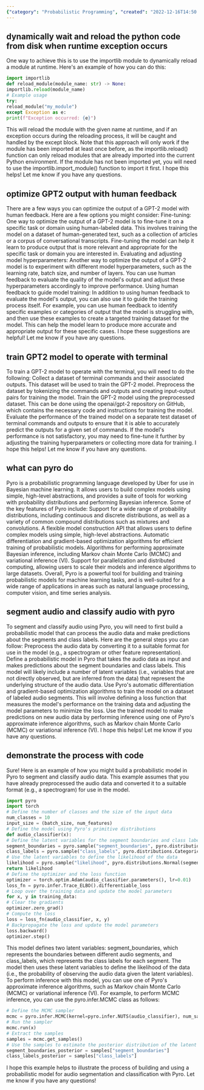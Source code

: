```yaml
---
{"category": "Probabilistic Programming", "created": "2022-12-16T14:50:48.942Z", "date": "2022-12-16 14:50:48", "description": "This article explores techniques for improving the performance of GPT-2, a popular language model. By incorporating human feedback and fine-tuning hyperparameters, the model's capabilities can be further enhanced. Additionally, the article delves into using Pyro, a probabilistic programming framework, to address tasks such as audio segmentation and classification through advanced algorithms like MCMC and variational inference.", "modified": "2022-12-18T21:25:00.194Z", "tags": ["GPT-2", "performance", "human feedback", "hyperparameter adjustments", "Pyro", "probabilistic programming", "audio segmentation", "classification", "MCMC", "variational inference"], "title": "pyro audio segmentation and classification"}
---
```

## dynamically wait and reload the python code from disk when runtime exception occurs
One way to achieve this is to use the importlib module to dynamically reload a module at runtime. Here's an example of how you can do this:
```python
import importlib
def reload_module(module_name: str) -> None:
importlib.reload(module_name)
# Example usage
try:
reload_module("my_module")
except Exception as e:
print(f"Exception occurred: {e}")
```
This will reload the module with the given name at runtime, and if an exception occurs during the reloading process, it will be caught and handled by the except block.
Note that this approach will only work if the module has been imported at least once before, as the importlib.reload() function can only reload modules that are already imported into the current Python environment. If the module has not been imported yet, you will need to use the importlib.import_module() function to import it first.
I hope this helps! Let me know if you have any questions.
## optimize GPT2 output with human feedback
There are a few ways you can optimize the output of a GPT-2 model with human feedback. Here are a few options you might consider:
Fine-tuning: One way to optimize the output of a GPT-2 model is to fine-tune it on a specific task or domain using human-labeled data. This involves training the model on a dataset of human-generated text, such as a collection of articles or a corpus of conversational transcripts. Fine-tuning the model can help it learn to produce output that is more relevant and appropriate for the specific task or domain you are interested in.
Evaluating and adjusting model hyperparameters: Another way to optimize the output of a GPT-2 model is to experiment with different model hyperparameters, such as the learning rate, batch size, and number of layers. You can use human feedback to evaluate the quality of the model's output and adjust these hyperparameters accordingly to improve performance.
Using human feedback to guide model training: In addition to using human feedback to evaluate the model's output, you can also use it to guide the training process itself. For example, you can use human feedback to identify specific examples or categories of output that the model is struggling with, and then use these examples to create a targeted training dataset for the model. This can help the model learn to produce more accurate and appropriate output for these specific cases.
I hope these suggestions are helpful! Let me know if you have any questions.
## train GPT2 model to operate with terminal
To train a GPT-2 model to operate with the terminal, you will need to do the following:
Collect a dataset of terminal commands and their associated outputs. This dataset will be used to train the GPT-2 model.
Preprocess the dataset by tokenizing the commands and outputs and creating input-output pairs for training the model.
Train the GPT-2 model using the preprocessed dataset. This can be done using the openai/gpt-2 repository on GitHub, which contains the necessary code and instructions for training the model.
Evaluate the performance of the trained model on a separate test dataset of terminal commands and outputs to ensure that it is able to accurately predict the outputs for a given set of commands.
If the model's performance is not satisfactory, you may need to fine-tune it further by adjusting the training hyperparameters or collecting more data for training.
I hope this helps! Let me know if you have any questions.
## what can pyro do
Pyro is a probabilistic programming language developed by Uber for use in Bayesian machine learning. It allows users to build complex models using simple, high-level abstractions, and provides a suite of tools for working with probability distributions and performing Bayesian inference.
Some of the key features of Pyro include:
Support for a wide range of probability distributions, including continuous and discrete distributions, as well as a variety of common compound distributions such as mixtures and convolutions.
A flexible model construction API that allows users to define complex models using simple, high-level abstractions.
Automatic differentiation and gradient-based optimization algorithms for efficient training of probabilistic models.
Algorithms for performing approximate Bayesian inference, including Markov chain Monte Carlo (MCMC) and variational inference (VI).
Support for parallelization and distributed computing, allowing users to scale their models and inference algorithms to large datasets.
Overall, Pyro is a powerful tool for building and training probabilistic models for machine learning tasks, and is well-suited for a wide range of applications in areas such as natural language processing, computer vision, and time series analysis.
## segment audio and classify audio with pyro
To segment and classify audio using Pyro, you will need to first build a probabilistic model that can process the audio data and make predictions about the segments and class labels. Here are the general steps you can follow:
Preprocess the audio data by converting it to a suitable format for use in the model (e.g., a spectrogram or other feature representation).
Define a probabilistic model in Pyro that takes the audio data as input and makes predictions about the segment boundaries and class labels. This model will likely include a number of latent variables (i.e., variables that are not directly observed, but are inferred from the data) that represent the underlying structure of the audio data.
Use Pyro's automatic differentiation and gradient-based optimization algorithms to train the model on a dataset of labeled audio segments. This will involve defining a loss function that measures the model's performance on the training data and adjusting the model parameters to minimize the loss.
Use the trained model to make predictions on new audio data by performing inference using one of Pyro's approximate inference algorithms, such as Markov chain Monte Carlo (MCMC) or variational inference (VI).
I hope this helps! Let me know if you have any questions.
## demonstrate the process with code
Sure! Here is an example of how you might build a probabilistic model in Pyro to segment and classify audio data. This example assumes that you have already preprocessed the audio data and converted it to a suitable format (e.g., a spectrogram) for use in the model.
```python
import pyro
import torch
# Define the number of classes and the size of the input data
num_classes = 10
input_size = (batch_size, num_features)
# Define the model using Pyro's primitive distributions
def audio_classifier(x):
# Define the latent variables for the segment boundaries and class labels
segment_boundaries = pyro.sample("segment_boundaries", pyro.distributions.Uniform(0, 1))
class_labels = pyro.sample("class_labels", pyro.distributions.Categorical(torch.ones(num_classes)/num_classes))
# Use the latent variables to define the likelihood of the data
likelihood = pyro.sample("likelihood", pyro.distributions.Normal(segment_boundaries, class_labels), obs=x)
return likelihood
# Define the optimizer and the loss function
optimizer = torch.optim.Adam(audio_classifier.parameters(), lr=0.01)
loss_fn = pyro.infer.Trace_ELBO().differentiable_loss
# Loop over the training data and update the model parameters
for x, y in training_data:
# Clear the gradients
optimizer.zero_grad()
# Compute the loss
loss = loss_fn(audio_classifier, x, y)
# Backpropagate the loss and update the model parameters
loss.backward()
optimizer.step()
```
This model defines two latent variables: segment_boundaries, which represents the boundaries between different audio segments, and class_labels, which represents the class labels for each segment. The model then uses these latent variables to define the likelihood of the data (i.e., the probability of observing the audio data given the latent variables).
To perform inference with this model, you can use one of Pyro's approximate inference algorithms, such as Markov chain Monte Carlo (MCMC) or variational inference (VI). For example, to perform MCMC inference, you can use the pyro.infer.MCMC class as follows:
```python
# Define the MCMC sampler
mcmc = pyro.infer.MCMC(kernel=pyro.infer.NUTS(audio_classifier), num_samples=1000, warmup_steps=100)
# Run the sampler
mcmc.run(x)
# Extract the samples
samples = mcmc.get_samples()
# Use the samples to estimate the posterior distribution of the latent variables
segment_boundaries_posterior = samples["segment_boundaries"]
class_labels_posterior = samples["class_labels"]
```
I hope this example helps to illustrate the process of building and using a probabilistic model for audio segmentation and classification with Pyro. Let me know if you have any questions!